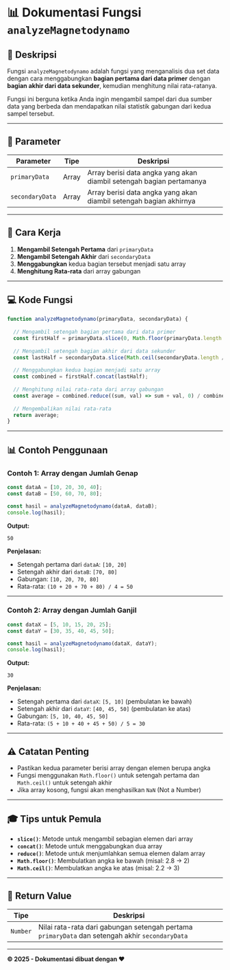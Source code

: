# 📊 Dokumentasi Fungsi `analyzeMagnetodynamo`

## 🎯 Deskripsi

Fungsi `analyzeMagnetodynamo` adalah fungsi yang menganalisis dua set data dengan cara menggabungkan **bagian pertama dari data primer** dengan **bagian akhir dari data sekunder**, kemudian menghitung nilai rata-ratanya.

Fungsi ini berguna ketika Anda ingin mengambil sampel dari dua sumber data yang berbeda dan mendapatkan nilai statistik gabungan dari kedua sampel tersebut.

---

## 📝 Parameter

| Parameter | Tipe | Deskripsi |
|-----------|------|-----------|
| `primaryData` | Array | Array berisi data angka yang akan diambil setengah bagian pertamanya |
| `secondaryData` | Array | Array berisi data angka yang akan diambil setengah bagian akhirnya |

---

## 🔄 Cara Kerja

1. **Mengambil Setengah Pertama** dari `primaryData`
2. **Mengambil Setengah Akhir** dari `secondaryData`
3. **Menggabungkan** kedua bagian tersebut menjadi satu array
4. **Menghitung Rata-rata** dari array gabungan

---

## 💻 Kode Fungsi

```javascript
function analyzeMagnetodynamo(primaryData, secondaryData) {
  
  // Mengambil setengah bagian pertama dari data primer
  const firstHalf = primaryData.slice(0, Math.floor(primaryData.length / 2));
  
  // Mengambil setengah bagian akhir dari data sekunder
  const lastHalf = secondaryData.slice(Math.ceil(secondaryData.length / 2));
  
  // Menggabungkan kedua bagian menjadi satu array
  const combined = firstHalf.concat(lastHalf);
  
  // Menghitung nilai rata-rata dari array gabungan
  const average = combined.reduce((sum, val) => sum + val, 0) / combined.length;
  
  // Mengembalikan nilai rata-rata
  return average;
}
```

---

## 📊 Contoh Penggunaan

### Contoh 1: Array dengan Jumlah Genap

```javascript
const dataA = [10, 20, 30, 40];
const dataB = [50, 60, 70, 80];

const hasil = analyzeMagnetodynamo(dataA, dataB);
console.log(hasil);
```

**Output:**
```
50
```

**Penjelasan:**
- Setengah pertama dari `dataA`: `[10, 20]`
- Setengah akhir dari `dataB`: `[70, 80]`
- Gabungan: `[10, 20, 70, 80]`
- Rata-rata: `(10 + 20 + 70 + 80) / 4 = 50`

---

### Contoh 2: Array dengan Jumlah Ganjil

```javascript
const dataX = [5, 10, 15, 20, 25];
const dataY = [30, 35, 40, 45, 50];

const hasil = analyzeMagnetodynamo(dataX, dataY);
console.log(hasil);
```

**Output:**
```
30
```

**Penjelasan:**
- Setengah pertama dari `dataX`: `[5, 10]` (pembulatan ke bawah)
- Setengah akhir dari `dataY`: `[40, 45, 50]` (pembulatan ke atas)
- Gabungan: `[5, 10, 40, 45, 50]`
- Rata-rata: `(5 + 10 + 40 + 45 + 50) / 5 = 30`

---

## ⚠️ Catatan Penting

- Pastikan kedua parameter berisi array dengan elemen berupa angka
- Fungsi menggunakan `Math.floor()` untuk setengah pertama dan `Math.ceil()` untuk setengah akhir
- Jika array kosong, fungsi akan menghasilkan `NaN` (Not a Number)

---

## 🎓 Tips untuk Pemula

- **`slice()`**: Metode untuk mengambil sebagian elemen dari array
- **`concat()`**: Metode untuk menggabungkan dua array
- **`reduce()`**: Metode untuk menjumlahkan semua elemen dalam array
- **`Math.floor()`**: Membulatkan angka ke bawah (misal: 2.8 → 2)
- **`Math.ceil()`**: Membulatkan angka ke atas (misal: 2.2 → 3)

---

## 📌 Return Value

| Tipe | Deskripsi |
|------|-----------|
| `Number` | Nilai rata-rata dari gabungan setengah pertama `primaryData` dan setengah akhir `secondaryData` |

---

**© 2025 - Dokumentasi dibuat dengan ❤️**
